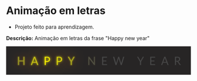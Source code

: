 # Animação em letras

- Projeto feito para aprendizagem.

**Descrição:**  Animação em letras da frase "Happy new year"

![Imagem de exemplo do projeto](./imagens/img-sentence-animation.png)